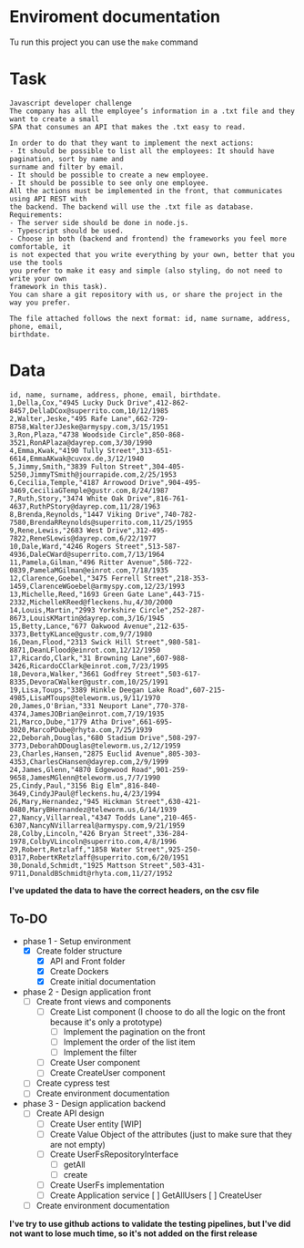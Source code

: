 # Enviroment documentation
Tu run this project you can use the `make` command

# Task
```
Javascript developer challenge
The company has all the employee’s information in a .txt file and they want to create a small
SPA that consumes an API that makes the .txt easy to read.

In order to do that they want to implement the next actions:
- It should be possible to list all the employees: It should have pagination, sort by name and
surname and filter by email.
- It should be possible to create a new employee.
- It should be possible to see only one employee.
All the actions must be implemented in the front, that communicates using API REST with
the backend. The backend will use the .txt file as database.
Requirements:
- The server side should be done in node.js.
- Typescript should be used.
- Choose in both (backend and frontend) the frameworks you feel more comfortable, it
is not expected that you write everything by your own, better that you use the tools
you prefer to make it easy and simple (also styling, do not need to write your own
framework in this task).
You can share a git repository with us, or share the project in the way you prefer.

The file attached follows the next format: id, name surname, address, phone, email,
birthdate.
```

# Data
```
id, name, surname, address, phone, email, birthdate.
1,Della,Cox,"4945 Lucky Duck Drive",412-862-8457,DellaDCox@superrito.com,10/12/1985
2,Walter,Jeske,"495 Rafe Lane",662-729-8758,WalterJJeske@armyspy.com,3/15/1951
3,Ron,Plaza,"4738 Woodside Circle",850-868-3521,RonAPlaza@dayrep.com,3/30/1990
4,Emma,Kwak,"4190 Tully Street",313-651-6614,EmmaAKwak@cuvox.de,3/12/1940
5,Jimmy,Smith,"3839 Fulton Street",304-405-5250,JimmyTSmith@jourrapide.com,2/25/1953
6,Cecilia,Temple,"4187 Arrowood Drive",904-495-3469,CeciliaGTemple@gustr.com,8/24/1987
7,Ruth,Story,"3474 White Oak Drive",816-761-4637,RuthPStory@dayrep.com,11/28/1963
8,Brenda,Reynolds,"1447 Viking Drive",740-782-7580,BrendaRReynolds@superrito.com,11/25/1955
9,Rene,Lewis,"2683 West Drive",312-495-7822,ReneSLewis@dayrep.com,6/22/1977
10,Dale,Ward,"4246 Rogers Street",513-587-4936,DaleCWard@superrito.com,7/13/1964
11,Pamela,Gilman,"496 Ritter Avenue",586-722-0839,PamelaMGilman@einrot.com,7/18/1935
12,Clarence,Goebel,"3475 Ferrell Street",218-353-1459,ClarenceWGoebel@armyspy.com,12/23/1993
13,Michelle,Reed,"1693 Green Gate Lane",443-715-2332,MichelleKReed@fleckens.hu,4/30/2000
14,Louis,Martin,"2993 Yorkshire Circle",252-287-8673,LouisKMartin@dayrep.com,3/16/1945
15,Betty,Lance,"677 Oakwood Avenue",212-635-3373,BettyKLance@gustr.com,9/7/1980
16,Dean,Flood,"2313 Swick Hill Street",980-581-8871,DeanLFlood@einrot.com,12/12/1950
17,Ricardo,Clark,"31 Browning Lane",607-988-3426,RicardoCClark@einrot.com,7/23/1995
18,Devora,Walker,"3661 Godfrey Street",503-617-8335,DevoraCWalker@gustr.com,10/25/1991
19,Lisa,Toups,"3389 Hinkle Deegan Lake Road",607-215-4985,LisaMToups@teleworm.us,9/11/1970
20,James,O'Brian,"331 Neuport Lane",770-378-4374,JamesJOBrian@einrot.com,7/19/1935
21,Marco,Dube,"1779 Atha Drive",661-695-3020,MarcoPDube@rhyta.com,7/25/1939
22,Deborah,Douglas,"680 Stadium Drive",508-297-3773,DeborahDDouglas@teleworm.us,2/12/1959
23,Charles,Hansen,"2875 Euclid Avenue",805-303-4353,CharlesCHansen@dayrep.com,2/9/1999
24,James,Glenn,"4870 Edgewood Road",901-259-9658,JamesMGlenn@teleworm.us,7/7/1990
25,Cindy,Paul,"3156 Big Elm",816-840-3649,CindyJPaul@fleckens.hu,4/23/1994
26,Mary,Hernandez,"945 Hickman Street",630-421-0480,MaryBHernandez@teleworm.us,6/14/1939
27,Nancy,Villarreal,"4347 Todds Lane",210-465-6307,NancyNVillarreal@armyspy.com,9/21/1959
28,Colby,Lincoln,"426 Bryan Street",336-284-1978,ColbyVLincoln@superrito.com,4/8/1996
29,Robert,Retzlaff,"1858 Water Street",925-250-0317,RobertKRetzlaff@superrito.com,6/20/1951
30,Donald,Schmidt,"1925 Mattson Street",503-431-9711,DonaldBSchmidt@rhyta.com,11/27/1952
```

**I've updated the data to have the correct headers, on the csv file**

To-DO
---
- phase 1 - Setup environment
    - [X] Create folder structure
        - [X] API and Front folder
        - [X] Create Dockers
        - [X] Create initial documentation
- phase 2 - Design application front
    - [ ] Create front views and components
        - [ ] Create List component (I choose to do all the logic on the front because it's only a prototype)
            - [ ] Implement the pagination on the front
            - [ ] Implement the order of the list item
            - [ ] Implement the filter
        - [ ] Create User component
        - [ ] Create CreateUser component
    - [ ] Create cypress test
    - [ ] Create environment documentation
- phase 3 - Design application backend
    - [ ] Create API design
        - [ ] Create User entity [WIP]
        - [ ] Create Value Object of the attributes (just to make sure that they are not empty)
        - [ ] Create UserFsRepositoryInterface
            - [ ] getAll
            - [ ] create
        - [ ] Create UserFs implementation
        - [ ] Create Application service
            [ ] GetAllUsers
            [ ] CreateUser
    - [ ] Create environment documentation

 **I've try to use github actions to validate the testing pipelines, but I've did not want to lose much time,
 so it's not added on the first release**
